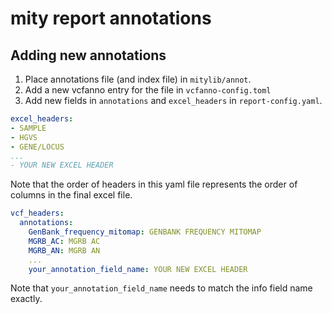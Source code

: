 # mity report annotations

## Adding new annotations

1. Place annotations file (and index file) in `mitylib/annot`.
2. Add a new vcfanno entry for the file in `vcfanno-config.toml`
3. Add new fields in `annotations` and `excel_headers` in `report-config.yaml`.

```yaml
excel_headers:
- SAMPLE
- HGVS
- GENE/LOCUS
...
- YOUR NEW EXCEL HEADER
```

Note that the order of headers in this yaml file represents the order of columns in the final excel file.

```yaml
vcf_headers:
  annotations:
    GenBank_frequency_mitomap: GENBANK FREQUENCY MITOMAP
    MGRB_AC: MGRB AC
    MGRB_AN: MGRB AN
    ...
    your_annotation_field_name: YOUR NEW EXCEL HEADER
```

Note that `your_annotation_field_name` needs to match the info field name exactly.